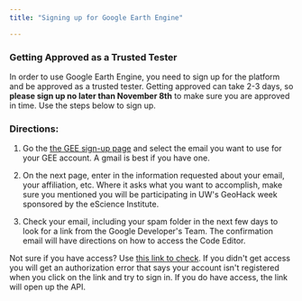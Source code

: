 ```yaml
---
title: "Signing up for Google Earth Engine"

---
```

### Getting Approved as a Trusted Tester
In order to use Google Earth Engine, you need to sign up for the platform and be approved as a trusted tester. Getting approved can take 2-3 days, so __please sign up no later than November 8th__ to make sure you are approved in time. Use the steps below to sign up.

### Directions:

1. Go the [the GEE sign-up page](https://signup.earthengine.google.com/#/) and select the email you want to use for your GEE account. A gmail is best if you  have one. 

2. On the next page, enter in the information requested about your email, your affiliation, etc. Where it asks what you want to accomplish, make sure you mentioned you will be participating in UW's GeoHack week sponsored by the eScience Institute. 

3. Check your email, including your spam folder in the next few days to look for a link from the Google Developer's Team. The confirmation email will have directions on how to access the Code Editor. 


Not sure if you have access? Use [this link to check](<https://code.earthengine.google.com>). If you didn't get access you will get an authorization error that says your account isn't registered when you click on the link and try to sign in. If you do have access, the link will open up the API.

